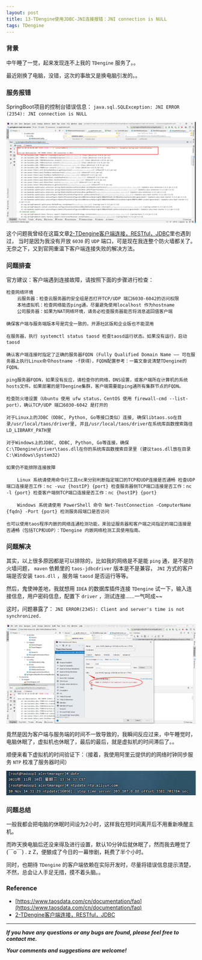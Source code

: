 ```yaml
---
layout: post
title: 13-TDengine使用JDBC-JNI连接报错：JNI connection is NULL
tags: TDengine
---
```


### 背景

中午睡了一觉，起来发现连不上我的 `TDengine` 服务了。。

最近刚换了电脑，没错，这次的事故又是换电脑引发的。。

### 服务报错

SpringBoot项目的控制台错误信息： `java.sql.SQLException: JNI ERROR (2354): JNI connection is NULL`

![2021-11-11-Exception.jpg](https://github.com/heartsuit/heartsuit.github.io/raw/master/pictures/2021-11-11-Exception.jpg)

这个问题我曾经在这篇文章[2-TDengine客户端连接，RESTful，JDBC](https://heartsuit.blog.csdn.net/article/details/119146497)里也遇到过， 当时是因为我没有开放 `6030` 的 `UDP` 端口，可是现在我连整个防火墙都关了。无奈之下，又到官网重温下客户端连接失败的解决方法。

### 问题排查

官方建议：客户端遇到连接故障，请按照下面的步骤进行检查：

    检查网络环境
        云服务器：检查云服务器的安全组是否打开TCP/UDP 端口6030-6042的访问权限
        本地虚拟机：检查网络能否ping通，尽量避免使用localhost 作为hostname
        公司服务器：如果为NAT网络环境，请务必检查服务器能否将消息返回值客户端

    确保客户端与服务端版本号是完全一致的，开源社区版和企业版也不能混用

    在服务器，执行 systemctl status taosd 检查taosd运行状态。如果没有运行，启动taosd

    确认客户端连接时指定了正确的服务器FQDN (Fully Qualified Domain Name —— 可在服务器上执行Linux命令hostname -f获得），FQDN配置参考：一篇文章说清楚TDengine的FQDN。

    ping服务器FQDN，如果没有反应，请检查你的网络，DNS设置，或客户端所在计算机的系统hosts文件。如果部署的是TDengine集群，客户端需要能ping通所有集群节点的FQDN。

    检查防火墙设置（Ubuntu 使用 ufw status，CentOS 使用 firewall-cmd --list-port），确认TCP/UDP 端口6030-6042 是打开的

    对于Linux上的JDBC（ODBC, Python, Go等接口类似）连接, 确保libtaos.so在目录/usr/local/taos/driver里, 并且/usr/local/taos/driver在系统库函数搜索路径LD_LIBRARY_PATH里

    对于Windows上的JDBC, ODBC, Python, Go等连接，确保C:\TDengine\driver\taos.dll在你的系统库函数搜索目录里 (建议taos.dll放在目录 C:\Windows\System32)

    如果仍不能排除连接故障

        Linux 系统请使用命令行工具nc来分别判断指定端口的TCP和UDP连接是否通畅 检查UDP端口连接是否工作：nc -vuz {hostIP} {port} 检查服务器侧TCP端口连接是否工作：nc -l {port} 检查客户端侧TCP端口连接是否工作：nc {hostIP} {port}

        Windows 系统请使用 PowerShell 命令 Net-TestConnection -ComputerName {fqdn} -Port {port} 检测服务段端口是否访问

    也可以使用taos程序内嵌的网络连通检测功能，来验证服务器和客户端之间指定的端口连接是否通畅（包括TCP和UDP）：TDengine 内嵌网络检测工具使用指南。

### 问题解决

其实，以上很多原因都是可以排除的，比如我的网络是不是能 `ping` 通，是不是防火墙问题， `maven` 依赖里的 `taos-jdbcdriver` 版本是不是兼容， `JNI` 方式的客户端是否安装 `taos.dll` ，服务端 `taosd` 是否运行等等。

然后，鬼使神差地，我就想用 `IDEA` 的数据库插件连接 `TDengine` 试一下，输入连接信息，用户密码信息，配置下 `driver` ，测试连接……一气呵成~~

这时，问题暴露了： `JNI ERROR(2345): Client and server's time is not synchronized.`

![2021-11-11-IDEATip.jpg](https://github.com/heartsuit/heartsuit.github.io/raw/master/pictures/2021-11-11-IDEATip.jpg)

竟然是因为客户端与服务端的时间不一致导致的，我瞬间反应过来，中午睡觉时，电脑休眠了，虚拟机也休眠了，最后的最后，就是虚拟机的时间滞后了。。

顺便来看下虚拟机的时间验证下：（接着，我使用阿里云提供的的网络时钟同步服务 `NTP` 校准了服务器时间）

![2021-11-11-DateNotSync.jpg](https://github.com/heartsuit/heartsuit.github.io/raw/master/pictures/2021-11-11-DateNotSync.jpg)

### 问题总结

一般我都会把电脑的休眠时间设为2小时，这样我在短时间离开后不用重新唤醒主机。

而昨天换电脑后还没来得及进行设置，默认10分钟后就休眠了，然而我去睡觉了(￣o￣) . z Z，便酿成了今日的一幕惨剧，耗费了半个小时。

同时，也期待 `TDengine` 的客户端依赖在实际开发时，尽量将错误信息提示清楚，不然，总会让人手足无措，摸不着头脑。。

### Reference

* [https://www.taosdata.com/cn/documentation/faq](https://www.taosdata.com/cn/documentation/faq)
* [2-TDengine客户端连接，RESTful，JDBC](https://heartsuit.blog.csdn.net/article/details/119146497)

---

***If you have any questions or any bugs are found, please feel free to contact me.***

***Your comments and suggestions are welcome!***
